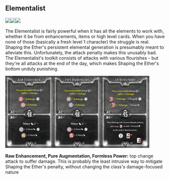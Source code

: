 ## Elementalist

<img src="EL/.png" width=30%><img src="EL/.png" width=30%><img src="EL/.png" width=30%>

The Elementalist is fairly powerful when it has all the elements to work with, whether it be from enhancements, items or high level cards. When you have none of those  (basically a fresh level 1 character) the struggle is real. Shaping the Ether's persistent elemental generation is presumably meant to alleviate this. Unfortunately, the attack penalty makes this unusably bad. The Elementalist's toolkit consists of attacks with various flourishes - but they're all attacks at the end of the day, which makes Shaping the Ether's bottom unduly punishing.

<img src="EL/1-raw-enhancement.png" width=30%><img src="EL/1-pure-augmentation.png" width=30%><img src="EL/1-formless-power.png" width=30%>

**Raw Enhancement, Pure Augmentation, Formless Power:** top change attack to suffer damage. This is probably the least intrusive way to mitigate Shaping the Ether's penalty, without changing the class's damage-focused nature

